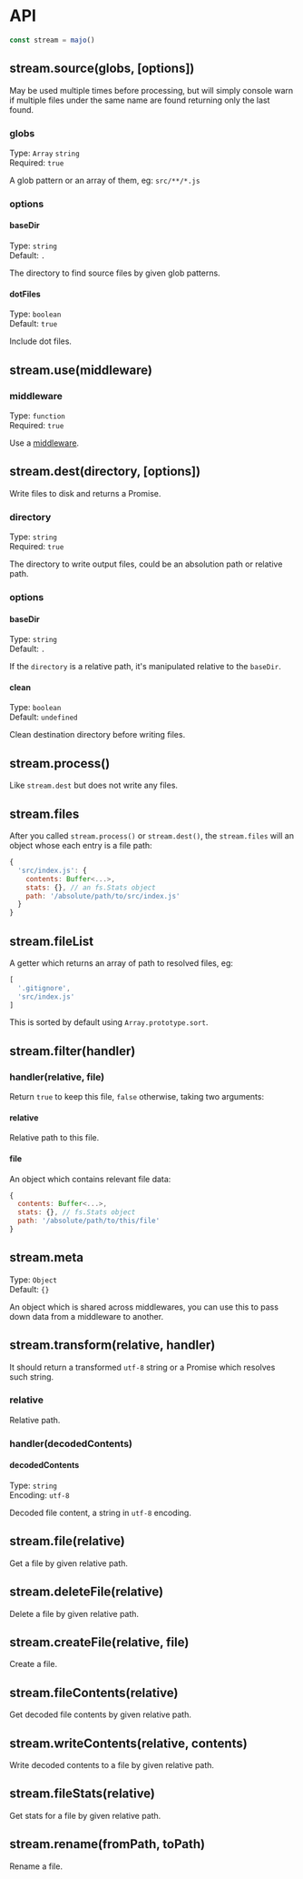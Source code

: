 # API

```js
const stream = majo()
```

## stream.source(globs, [options])

May be used multiple times before processing, but will simply console warn if multiple files under the same name are found returning only the last found.

### globs

Type: `Array` `string`<br>
Required: `true`

A glob pattern or an array of them, eg: `src/**/*.js`

### options

#### baseDir

Type: `string`<br>
Default: `.`

The directory to find source files by given glob patterns.

#### dotFiles

Type: `boolean`<br>
Default: `true`

Include dot files.

## stream.use(middleware)

### middleware

Type: `function`<br>
Required: `true`

Use a [middleware](./middleware.md).

## stream.dest(directory, [options])

Write files to disk and returns a Promise.

### directory

Type: `string`<br>
Required: `true`

The directory to write output files, could be an absolution path or relative path.

### options

#### baseDir

Type: `string`<br>
Default: `.`

If the `directory` is a relative path, it's manipulated relative to the `baseDir`.

#### clean

Type: `boolean`<br>
Default: `undefined`

Clean destination directory before writing files.

## stream.process()

Like `stream.dest` but does not write any files.

## stream.files

After you called `stream.process()` or `stream.dest()`, the `stream.files` will  an object whose each entry is a file path:

```js
{
  'src/index.js': {
    contents: Buffer<...>,
    stats: {}, // an fs.Stats object
    path: '/absolute/path/to/src/index.js'
  }
}
```

## stream.fileList

A getter which returns an array of path to resolved files, eg:

```js
[
  '.gitignore',
  'src/index.js'
]
```

This is sorted by default using `Array.prototype.sort`.

## stream.filter(handler)

### handler(relative, file)

Return `true` to keep this file, `false` otherwise, taking two arguments:

#### relative

Relative path to this file.

#### file

An object which contains relevant file data:

```js
{
  contents: Buffer<...>,
  stats: {}, // fs.Stats object
  path: '/absolute/path/to/this/file'
}
```

## stream.meta

Type: `Object`<br>
Default: `{}`

An object which is shared across middlewares, you can use this to pass down data from a middleware to another.

## stream.transform(relative, handler)

It should return a transformed `utf-8` string or a Promise which resolves such string.

### relative

Relative path.

### handler(decodedContents)

#### decodedContents

Type: `string`<br>
Encoding: `utf-8`

Decoded file content, a string in `utf-8` encoding.

## stream.file(relative)

Get a file by given relative path.

## stream.deleteFile(relative)

Delete a file by given relative path.

## stream.createFile(relative, file)

Create a file.

## stream.fileContents(relative)

Get decoded file contents by given relative path.

## stream.writeContents(relative, contents)

Write decoded contents to a file by given relative path.

## stream.fileStats(relative)

Get stats for a file by given relative path.

## stream.rename(fromPath, toPath)

Rename a file.
